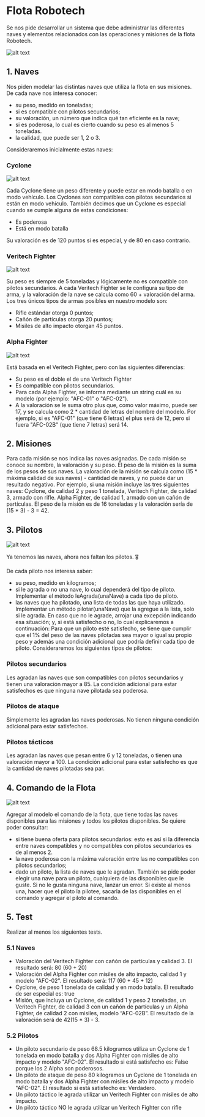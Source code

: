# Flota Robotech

Se nos pide desarrollar un sistema que debe administrar las diferentes naves y elementos relacionados con las operaciones y misiones de la flota Robotech.

![alt text](./img/robotech.png)
## 1. Naves
Nos piden modelar las distintas naves que utiliza la flota en sus misiones. De cada nave nos interesa conocer:
- su peso, medido en toneladas;
- si es compatible con pilotos secundarios;
- su valoración, un número que indica qué tan eficiente es la nave;
- si es poderosa, lo cual es cierto cuando su peso es al menos 5 toneladas.
- la calidad, que puede ser 1, 2 o 3.

Consideraremos inicialmente estas naves:

### Cyclone
![alt text](./img/cyclone.png)

Cada Cyclone tiene un peso diferente y puede estar en modo batalla o en modo vehículo. Los Cyclones son compatibles con pilotos secundarios si están en modo vehículo.
También decimos que un Cyclone es especial cuando se cumple alguna de estas condiciones:
- Es poderosa
- Está en modo batalla

Su valoración es de 120 puntos si es especial, y de 80 en caso contrario.

### Veritech Fighter
![alt text](./img/veritech.png)

Su peso es siempre de 5 toneladas y lógicamente no es compatible con pilotos secundarios.
A cada Veritech Fighter se le configura su tipo de arma, y la valoración de la nave se calcula como 60 + valoración del arma.
Los tres únicos tipos de armas posibles en nuestro modelo son:
- Rifle estándar otorga 0 puntos;
- Cañón de partículas otorga 20 puntos;
- Misiles de alto impacto otorgan 45 puntos.


### Alpha Fighter
![alt text](./img/alpha.png)

Está basada en el Veritech Fighter, pero con las siguientes diferencias:
- Su peso es el doble el de una Veritech Fighter
- Es compatible con pilotos secundarios.
- Para cada Alpha Fighter, se informa mediante un string cuál es su modelo (por ejemplo: "AFC-01" o "AFC-02").
- A la valoración se le suma otro plus que, como valor máximo, puede ser 17, y se calcula como 2 * cantidad de letras del nombre del modelo. Por ejemplo, si es "AFC-01" (que tiene 6 letras) el plus será de 12, pero si fuera "AFC-02B" (que tiene 7 letras) será 14. 


## 2. Misiones
Para cada misión se nos indica las naves asignadas. De cada misión se conoce su nombre, la valoración y su peso.
El peso de la misión es la suma de los pesos de sus naves. La valoración de la misión se calcula como (15 * máxima calidad de sus naves) - cantidad de naves, y no puede dar un resultado negativo.
Por ejemplo, si una misión incluye las tres siguientes naves:
Cyclone, de calidad 2 y peso 1 tonelada,
Veritech Fighter, de calidad 3, armado con rifle.
Alpha Fighter, de calidad 1, armado con un cañón de partículas.
El peso de la misión es de 16 toneladas y la valoración sería de (15 * 3) - 3 = 42.


## 3. Pilotos
![alt text](./img/pilotos.png)

Ya tenemos las naves, ahora nos faltan los pilotos. 🎖️

De cada piloto nos interesa saber:
- su peso, medido en kilogramos;
- si le agrada o no una nave, lo cual dependerá del tipo de piloto. Implementar el método leAgrada(unaNave) a cada tipo de piloto.
- las naves que ha pilotado, una lista de todas las que haya utilizado. Implementar un método pilotar(unaNave) que la agregue a la lista, solo si le agrada. En caso que no le agrade, arrojar una excepción indicando esa situación;
y, si está satisfecho o no, lo cual explicaremos a continuación:
Para que un piloto esté satisfecho, se tiene que cumplir que el 1% del peso de las naves pilotadas sea mayor o igual su propio peso y además una condición adicional que podría definir cada tipo de piloto.
Consideraremos los siguientes tipos de pilotos:

### Pilotos secundarios
Les agradan las naves que son compatibles con pilotos secundarios y tienen una valoración mayor a 85.
La condición adicional para estar satisfechos es que ninguna nave pilotada sea poderosa.


### Pilotos de ataque
Simplemente les agradan las naves poderosas.
No tienen ninguna condición adicional para estar satisfechos.


### Pilotos tácticos
Les agradan las naves que pesan entre 6 y 12 toneladas, o tienen una valoración mayor a 100.
La condición adicional para estar satisfecho es que la cantidad de naves pilotadas sea par.


## 4. Comando de la Flota
![alt text](./img/comando.png)

Agregar al modelo el comando de la flota, que tiene todas las naves disponibles para las misiones y todos los pilotos disponibles.
Se quiere poder consultar:
- si tiene buena oferta para pilotos secundarios: esto es así si la diferencia entre naves compatibles y no compatibles con pilotos secundarios es de al menos 2.
- la nave poderosa con la máxima valoración entre las no compatibles con pilotos secundarios;
- dado un piloto, la lista de naves que le agradan.
También se pide poder elegir una nave para un piloto, cualquiera de las disponibles que le guste. Si no le gusta ninguna nave, lanzar un error. Si existe al menos una, hacer que el piloto la pilotee, sacarla de las disponibles en el comando y agregar el piloto al comando.


## 5. Test
Realizar al menos los siguientes tests.

### 5.1 Naves
- Valoración del Veritech Fighter con cañón de partículas y calidad 3. El resultado será: 80 (60 + 20)
- Valoración del Alpha Fighter con misiles de alto impacto, calidad 1 y modelo "AFC-02". El resultado será: 117 (60 + 45 + 12)
- Cyclone, de peso 1 tonelada de calidad y en modo batalla. El resultado de ser especial es: true
- Misión, que incluya un Cyclone, de calidad 1 y peso 2 toneladas, un Veritech Fighter, de calidad 3 con un cañón de partículas y un Alpha Fighter, de calidad 2 con misiles, modelo “AFC-02B”. El resultado de la valoración será de 42(15 * 3) - 3.

### 5.2 Pilotos
- Un piloto secundario de peso 68.5 kilogramos utiliza un Cyclone de 1 tonelada en modo batalla y dos Alpha Fighter con misiles de alto impacto y modelo "AFC-02". El resultado si está satisfecho es: False porque los 2 Alpha son poderosos.
- Un piloto de ataque de peso 80 kilogramos un Cyclone de 1 tonelada en modo batalla y dos Alpha Fighter con misiles de alto impacto y modelo "AFC-02". El resultado si está satisfecho es: Verdadero.
- Un piloto táctico le agrada utilizar un Veritech Fighter con misiles de alto impacto.
- Un piloto táctico NO le agrada utilizar un Veritech Fighter con rifle
